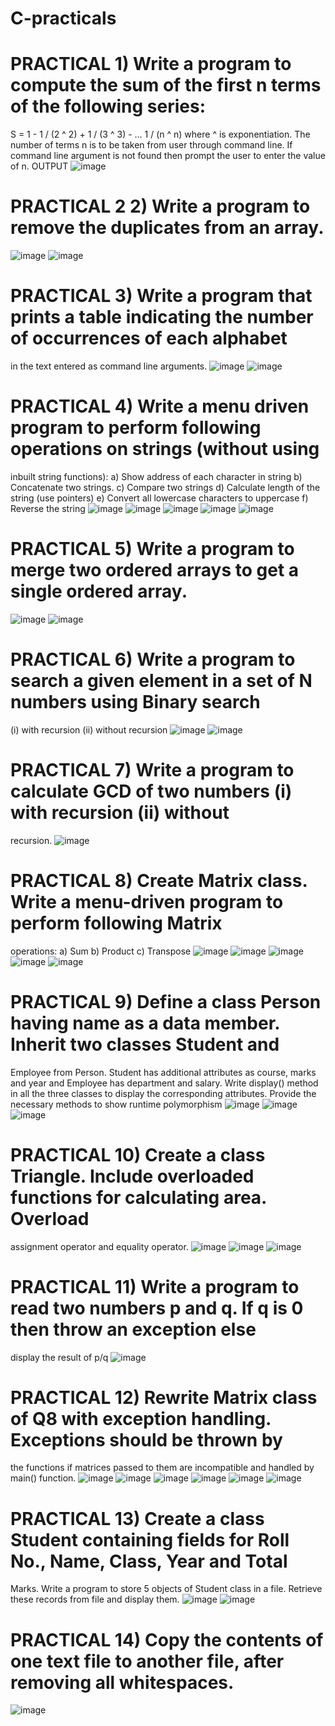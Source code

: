 # C-practicals
# PRACTICAL  1)  Write a program to compute the sum of the first n terms of the following series:
S = 1 - 1 / (2 ^ 2) + 1 / (3 ^ 3) - ... 1 / (n ^ n)
where ^ is exponentiation.
The number of terms n is to be taken from user through command line. If command line argument is not found then prompt the user to enter the value of n. OUTPUT
![image](https://github.com/user-attachments/assets/f8b7aca6-c485-4c4a-8625-c2daaeb7c27e)
# PRACTICAL 2 2)  Write a program to remove the duplicates from an array.
![image](https://github.com/user-attachments/assets/5f4731bb-1770-4dc0-a03c-da6ebc7386aa)
![image](https://github.com/user-attachments/assets/3eb37368-eaee-41b8-b4fc-4556732f4d03)
# PRACTICAL 3) Write a program that prints a table indicating the number of occurrences of each alphabet 
in the text entered as command line arguments. 
![image](https://github.com/user-attachments/assets/0bec55e9-4ab8-4fce-a43d-24babd833602)
![image](https://github.com/user-attachments/assets/07b04789-a4ea-4d7c-aa79-c05c90c30b6c)
# PRACTICAL 4) Write a menu driven program to perform following operations on strings (without using 
inbuilt string functions): 
a) Show address of each character in string 
b) Concatenate two strings. 
c) Compare two strings 
d) Calculate length of the string (use pointers) 
e) Convert all lowercase characters to uppercase 
f) Reverse the string
![image](https://github.com/user-attachments/assets/0faa3a0d-8568-42f5-bbe2-4a4983b031d0)
![image](https://github.com/user-attachments/assets/5afe3fd8-b78a-4286-b7a0-98d5d96fa22d)
![image](https://github.com/user-attachments/assets/16d9ad04-a81a-48bd-a33b-0d1cd8ae7dd8)
![image](https://github.com/user-attachments/assets/ae7c7822-4cb5-46b0-a01a-30968af66b5c)
![image](https://github.com/user-attachments/assets/1bf315ee-da38-4cd4-b543-ce36cd8b3eda)
# PRACTICAL 5) Write a program to merge two ordered arrays to get a single ordered array.
![image](https://github.com/user-attachments/assets/9c817347-25d4-4fd9-ad12-33df58befad7)
![image](https://github.com/user-attachments/assets/0c1c7dbe-c832-4404-966d-4cda922312d7)
# PRACTICAL 6) Write a program to search a given element in a set of N numbers using Binary search 
(i) with recursion (ii) without recursion
![image](https://github.com/user-attachments/assets/29599b0f-2d2a-4cfb-b707-81b35202d8ce)
![image](https://github.com/user-attachments/assets/d02c005b-4499-4d95-b7b1-695e9d289956)
# PRACTICAL 7) Write a program to calculate GCD of two numbers (i) with recursion (ii) without 
recursion.
![image](https://github.com/user-attachments/assets/4c95cdd8-7f06-456a-8944-b472eb5e8605)
# PRACTICAL 8) Create Matrix class. Write a menu-driven program to perform following Matrix 
operations: 
a) Sum 
b) Product 
c) Transpose
![image](https://github.com/user-attachments/assets/aabdafd1-683b-4187-a35d-4d44f3f2a88c)
![image](https://github.com/user-attachments/assets/842a1751-7b80-41d2-854a-92801820a3fb)
![image](https://github.com/user-attachments/assets/0053407e-cad1-4389-b77b-6937f18b97a1)
![image](https://github.com/user-attachments/assets/eaaf4853-1089-439d-99eb-de04e86e0e91)
![image](https://github.com/user-attachments/assets/47ab04b8-7dcf-4526-b9fb-e56449002db2)
# PRACTICAL 9) Define a class Person having name as a data member. Inherit two classes Student and 
Employee from Person. Student has additional attributes as course, marks and year and 
Employee has department and salary. Write display() method in all the three classes to 
display the corresponding attributes. Provide the necessary methods to show runtime 
polymorphism
![image](https://github.com/user-attachments/assets/0e8f2097-6a12-45c9-bb0e-9e45844ed07a)
![image](https://github.com/user-attachments/assets/47d11427-0e9d-4759-9671-11eef171b0d5)
![image](https://github.com/user-attachments/assets/35da658e-f21b-4290-9d12-a765c3007b8c)
# PRACTICAL 10) Create a class Triangle. Include overloaded functions for calculating area. Overload 
assignment operator and equality operator. 
![image](https://github.com/user-attachments/assets/65cd71cf-ce9a-4e2a-9345-3f35f5a02b1e)
![image](https://github.com/user-attachments/assets/aba063b4-15d5-45b4-a465-734b95e7e0b9)
![image](https://github.com/user-attachments/assets/f249c08f-dd31-4461-8ab0-271ca0efecd8)
# PRACTICAL 11) Write a program to read two numbers p and q. If q is 0 then throw an exception else 
display the result of p/q
![image](https://github.com/user-attachments/assets/8abfcb45-467f-411d-9b88-62832b65436a)
# PRACTICAL 12) Rewrite Matrix class of Q8 with exception handling. Exceptions should be thrown by 
the functions if matrices passed to them are incompatible and handled by main() function.
![image](https://github.com/user-attachments/assets/266381c0-f19a-4aaa-979f-576226932008)
![image](https://github.com/user-attachments/assets/cde98970-ea30-4dd0-b959-bd6ab1cda69f)
![image](https://github.com/user-attachments/assets/3f9969b6-3afb-4257-8c5e-e623f717e5c4)
![image](https://github.com/user-attachments/assets/62d3a6e0-af6a-4ed1-a4cd-e22d6095ad09)
![image](https://github.com/user-attachments/assets/5ec86b52-bbb2-46be-98fc-6db3f2153895)
![image](https://github.com/user-attachments/assets/d7f3dcdc-3bd6-4271-bc42-36647c1e1283)
# PRACTICAL 13) Create a class Student containing fields for Roll No., Name, Class, Year and Total 
Marks. Write a program to store 5 objects of Student class in a file. Retrieve these records 
from file and display them. 
![image](https://github.com/user-attachments/assets/37069b0b-2e5e-4976-ae3b-adf382b3f306)
![image](https://github.com/user-attachments/assets/f92bc1b6-b5bf-464c-af49-7d220ae26285)

# PRACTICAL 14)  Copy the contents of one text file to another file, after removing all whitespaces.
![image](https://github.com/user-attachments/assets/f10627ff-b738-4ec0-aa36-417b52eca582)
